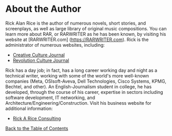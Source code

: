 # About the Author

Rick Alan Rice is the author of numerous novels, short stories, and screenplays, as well as large library of original music compositions. You can learn more about RAR, or RARWRITER as he has been known, by visiting his website at [RARWRITER.com] (https://RARWRITER.com). Rick is the administrator of numerous websites, including:

* [Creative Culture Journal](https://creativeculturejournal.com)
* [Revolution Culture Journal](https://revolutionculturejournal.com)

Rick has a day job; in fact, has a long career working day and night as a technical writer, working with some of the world's more well-known companies (Meta, OSIsoft-Aveva, Dell Technologies, Cisco Systems, KPMG, Bechtel, and other). An English-Journalism student in college, he has developed, through the course of his career, expertise in sectors including software development, IT networking, and Architecture/Engineering/Construction. Visit his business website for additional information:

* [Rick A Rice Consulting](https://rickarice.com)

[Back to the Table of Contents](/../../index.md)

